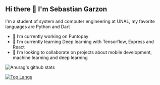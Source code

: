 ## Hi there 👋 I'm Sebastian Garzon

I'm a student of system and computer engineering at UNAL, my favorite languages are Python and Dart

- 🔭 I’m currently working on Puntopay
- 🌱 I’m currently learning Deep learning with Tensorflow, Express and React
- 👯 I’m looking to collaborate on projects about mobile development, machine learning and deep learning

![Anurag's github stats](https://github-readme-stats.vercel.app/api?username=nestorsgarzonc&show_icons=true&theme=radical)

[![Top Langs](https://github-readme-stats.vercel.app/api/top-langs/?username=nestorsgarzonc&layout=compact&hide=php&count_private=true)](https://github.com/nestorsgarzonc?tab=repositories)

<!--
**nestorsgarzonc/nestorsgarzonc** is a ✨ _special_ ✨ repository because its `README.md` (this file) appears on your GitHub profile.

Here are some ideas to get you started:



- 🤔 I’m looking for help with ...
- 💬 Ask me about ...
- 📫 How to reach me: ...
- 😄 Pronouns: ...
- ⚡ Fun fact: ...
-->
